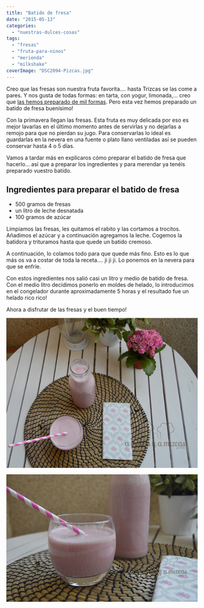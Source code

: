 ```yaml
---
title: "Batido de fresa"
date: "2015-05-13"
categories:
  - "nuestras-dulces-cosas"
tags:
  - "fresas"
  - "fruta-para-ninos"
  - "merienda"
  - "milkshake"
coverImage: "DSC2094-Pizcas.jpg"
---
```


Creo que las fresas son nuestra fruta favorita.... hasta Trizcas se las come a pares. Y nos gusta de todas formas: en tarta, con yogur, limonada,... creo que [las hemos preparado de mil formas](/tag/fresas/ "Recetas con fresas"). Pero esta vez hemos preparado un batido de fresa buenísimo!

Con la primavera llegan las fresas. Esta fruta es muy delicada por eso es mejor lavarlas en el último momento antes de servirlas y no dejarlas a remojo para que no pierdan su jugo. Para conservarlas lo ideal es guardarlas en la nevera en una fuente o plato llano ventiladas así se pueden conservar hasta 4 o 5 días.

Vamos a tardar más en explicaros cómo preparar el batido de fresa que hacerlo... así que a preparar los ingredientes y para merendar ya tenéis preparado vuestro batido.

## Ingredientes para preparar el batido de fresa

- 500 gramos de fresas
- un litro de leche desnatada
- 100 gramos de azúcar

Limpiamos las fresas, les quitamos el rabito y las cortamos a trocitos. Añadimos el azúcar y a continuación agregamos la leche. Cogemos la batidora y trituramos hasta que quede un batido cremoso.

A continuación, lo colamos todo para que quede más fino. Esto es lo que más os va a costar de toda la receta.... ji ji ji. Lo ponemos en la nevera para que se enfríe.

Con estos ingredientes nos salió casi un litro y medio de batido de fresa. Con el medio litro decidimos ponerlo en moldes de helado, lo introducimos en el congelador durante aproximadamente 5 horas y el resultado fue un helado rico rico!

Ahora a disfrutar de las fresas y el buen tiempo!

![Al rico batido de fresa](images/DSC2094-Pizcas.jpg)

![Disfrutando del batido de fresa](images/DSC2097-Pizcas.jpg)
